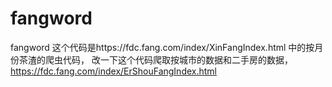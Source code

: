 # fangword
 fangword
这个代码是https://fdc.fang.com/index/XinFangIndex.html 中的按月份茶渣的爬虫代码，
改一下这个代码爬取按城市的数据和二手房的数据， https://fdc.fang.com/index/ErShouFangIndex.html
